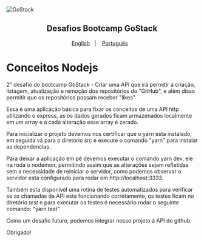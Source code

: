 <img alt="GoStack" src="https://storage.googleapis.com/golden-wind/bootcamp-gostack/header-desafios.png" />
<h2 align="center">
  Desafios Bootcamp GoStack
</h2>

<p align="center">
  <a href="README.en.md">English</a>&nbsp;&nbsp;&nbsp;|&nbsp;&nbsp;&nbsp;
  <a href="README.md">Português</a>&nbsp;&nbsp;&nbsp;
</p>


# Conceitos Nodejs

2° desafio do bootcamp GoStack - Criar uma API que irá permitir a criação, listagem, atualização e remoção dos repositórios do "GitHub", e além disso permitir que os repositórios possam receber "likes"

Essa é uma aplicação básica para fixar os conceitos de uma API http utilizando o express, as os dados gerados ficam armazenados localmente em um array e a cada alteração esse array é zerado.

Para inicializar o projeto devemos nos certificar que o yarn esta instalado, em seguida vá para o diretório src e execute o comando "yarn" para instalar as dependencias. 

Para deixar a aplicação em pé devemos executar o comando yarn dev, ele ira roda o nodemon, permitindo assim que as alterações sejam refletidas sem a necessidade de reiniciar o servidor, como podemos observar o servidor esta configurado para rodar em http://localhost:3333.

Também esta disponível uma rotina de testes automatizados para verificar se as chamadas da API esta funcionando corretamente, os testes ficam no diretório _test_ e para executar os testes é necessário rodar o seguinte comando: "yarn test"

Como um desafio futuro, podemos integrar nosso projeto á API do github.

Obrigado!
